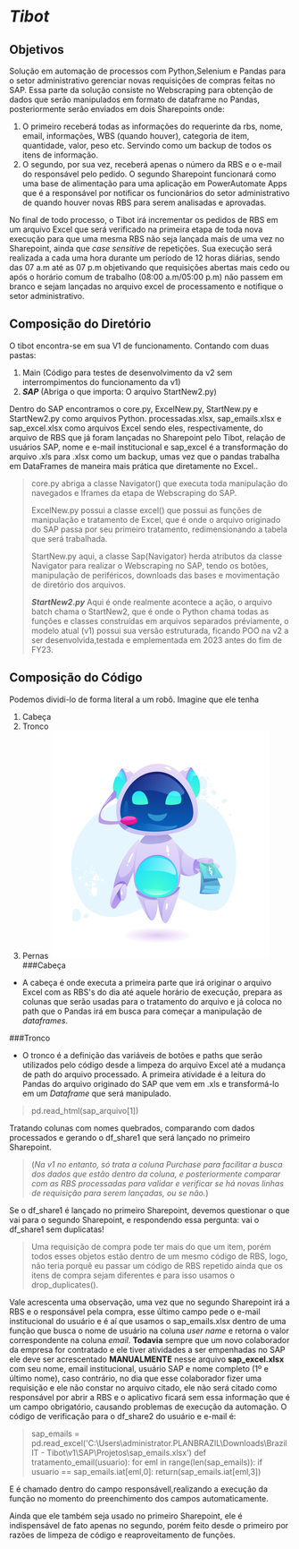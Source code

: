 # *Tibot*

## Objetivos
Solução em automação de processos com Python,Selenium e Pandas para o setor administrativo gerenciar novas requisições de compras feitas no SAP. Essa parte da solução consiste no Webscraping para obtenção de dados que serão manipulados em formato de dataframe no Pandas, posteriormente serão enviados em dois Sharepoints onde:
1. O primeiro receberá todas as informações do requerinte da rbs, nome, email, informações, WBS (quando houver), categoria de item, quantidade, valor, peso etc. Servindo como um backup de todos os itens de informação.
2. O segundo, por sua vez, receberá apenas o número da RBS e o e-mail do responsável pelo pedido.
O segundo Sharepoint funcionará como uma base de alimentação para uma aplicação em PowerAutomate Apps que é a responsável por notificar os funcionários do setor administrativo de quando houver novas RBS para serem analisadas e aprovadas.

No final de todo processo, o Tibot irá incrementar os pedidos de RBS em um arquivo Excel que será verificado na primeira etapa de toda nova execução para que uma mesma RBS não seja lançada mais de uma vez no Sharepoint, ainda que *case sensitive* de repetições.
Sua execução será realizada a cada uma hora durante um período de 12 horas diárias, sendo das 07 a.m até as 07 p.m objetivando que requisições abertas mais cedo ou após o horário comum de trabalho (08:00 a.m/05:00 p.m) não passem em branco e sejam lançadas no arquivo excel de processamento e notifique o setor administrativo.

## Composição do Diretório
O tibot encontra-se em sua V1 de funcionamento.
Contando com duas pastas:
1. Main (Código para testes de desenvolvimento da v2 sem interrompimentos do funcionamento da v1)
2. ***SAP*** (Abriga o que importa: O arquivo StartNew2.py)

Dentro do SAP encontramos o core.py, ExcelNew.py, StartNew.py e StartNew2.py como arquivos Python. processadas.xlsx, sap_emails.xlsx e sap_excel.xlsx como arquivos Excel sendo eles, respectivamente, do arquivo de RBS que já foram lançadas no Sharepoint pelo Tibot, relação de usuários SAP, nome e e-mail institucional e sap_excel é a transformação do arquivo .xls para .xlsx como um backup, umas vez que o pandas trabalha em DataFrames de maneira mais prática que diretamente no Excel.. 

>core.py abriga a classe Navigator() que executa toda manipulação do navegados e Iframes da etapa de Webscraping do SAP.
>
>ExcelNew.py possui a classe excel() que possui as funções de manipulação e tratamento de Excel, que é onde o arquivo originado do SAP passa por seu primeiro tratamento, redimensionando a tabela que será trabalhada.
>
>StartNew.py aqui, a classe Sap(Navigator) herda atributos da classe Navigator para realizar o Webscraping no SAP, tendo os botões, manipulação de periféricos, downloads das bases e movimentação de diretório dos arquivos. 
>
>***StartNew2.py*** Aqui é onde realmente acontece a ação, o arquivo batch chama o StartNew2, que é onde o Python chama todas as funções e classes construídas em arquivos separados préviamente, o modelo atual (v1) possui sua versão estruturada, ficando POO na v2 a ser desenvolvida,testada e emplementada em 2023 antes do fim de FY23.
## Composição do Código
Podemos dividi-lo de forma literal a um robô. Imagine que ele tenha
1. Cabeça
2. Tronco
3. Pernas
![Tibot](tibot_img.PNG)
###Cabeça
- A cabeça é onde executa a primeira parte que irá originar o arquivo Excel com as RBS's do dia até aquele horário de execução, prepara as colunas que serão usadas para o tratamento do arquivo e já coloca no path que o Pandas irá em busca para começar a manipulação de *dataframes*.

###Tronco
- O tronco é a definição das variáveis de botões e paths que serão utilizados pelo código desde a limpeza do arquivo Excel até a mudança de path do arquivo processado. A primeira atividade é a leitura do Pandas do arquivo originado do SAP que vem em .xls e transformá-lo em um *Dataframe* que será manipulado.
>pd.read_html(sap_arquivo[1])
>
Tratando colunas com nomes quebrados, comparando com dados processados e gerando o df_share1 que será lançado no primeiro Sharepoint.
>(_Na v1 no entanto, só trata a coluna Purchase para facilitar a busca dos dados que estão dentro da coluna, e posteriormente comparar com as RBS processadas para validar e verificar se há novas linhas de requisição para serem lançadas, ou se não._)
>
Se o df_share1 é lançado no primeiro Sharepoint, devemos questionar o que vai para o segundo Sharepoint, e respondendo essa pergunta: vai o df_share1 sem duplicatas!
>Uma requisição de compra pode ter mais do que um item, porém todos esses objetos estão dentro de um mesmo código de RBS, logo, não teria porquê eu passar um código de RBS repetido ainda que os itens de compra sejam diferentes e para isso usamos o drop_duplicates().
>
Vale acrescenta uma observação, uma vez que no segundo Sharepoint irá a RBS e o responsável pela compra, esse último campo pede o e-mail institucional do usuário e é aí que usamos o sap_emails.xlsx dentro de uma função que busca o nome de usuário na coluna _user name_ e retorna o valor correspondente na coluna _email_. **Todavia** sempre que um novo colaborador da empresa for contratado e ele tiver atividades a ser empenhadas no SAP ele deve ser acrescentado **MANUALMENTE** nesse arquivo **sap_excel.xlsx** com seu nome, email institucional, usuário SAP e nome completo (1º e último nome), caso contrário, no dia que esse colaborador fizer uma requisição e ele não constar no arquivo citado, ele não será citado como responsável por abrir a RBS e o aplicativo ficará sem essa informação que é um campo obrigatório, causando problemas de execução da automação.
 O código de verificação para o df_share2 do usuário e e-mail é:
>sap_emails = pd.read_excel('C:\\Users\\administrator.PLANBRAZIL\\Downloads\\Brazil IT - Tibot\\v1\\SAP\\Projetos\\sap_emails.xlsx')
def tratamento_email(usuario):
      for eml in range(len(sap_emails)):
         if usuario == sap_emails.iat[eml,0]:
          return(sap_emails.iat[eml,3])
>
E é chamado dentro do campo responsávell,realizando a execução da função no momento do preenchimento dos campos automaticamente.

Ainda que ele também seja usado no primeiro Sharepoint, ele é indispensável de fato apenas no segundo, porém feito desde o primeiro por razões de limpeza de código e reaproveitamento de funções.